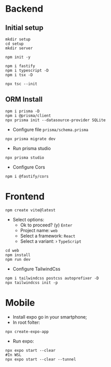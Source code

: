 # Backend

## Initial setup

```shell
mkdir setup
cd setup
mkdir server

npm init -y

npm i fastify
npm i typescript -D
npm i tsx -D

npx tsc --init

```

## ORM Install

```shell
npm i prisma -D
npm i @prisma/client
npx prisma init --datasource-provider SQLite
```

- Configure file `prisma/schema.prisma`

````shell
npx prisma migrate dev
````

- Run prisma studio

````shell
npx prisma studio
````

- Configure Cors
````shell
npm i @fastify/cors
````

# Frontend

````shell
npm create vite@latest
````

- Select options:
  - Ok to proceed? (y) `Enter`
  - Project name: `web`
  - Select a framework: `React`
  - Select a variant: › `TypeScript`

````shell
cd web                                         
npm install                                    
npm run dev
````

- Configure TailwindCss

````shell
npm i tailwindcss postcss autoprefixer -D
npx tailwindcss init -p
````

# Mobile

- Install expo go in your smartphone;
- In root folter:
````shell
npx create-expo-app
````

- Run expo:
````shell
npx expo start --clear
#In WSL
npx expo start --clear --tunnel
````